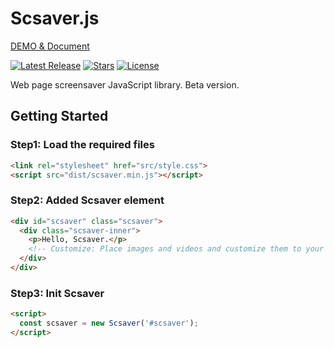 # Scsaver.js

[DEMO & Document](https://hamalt.github.io/scsaver/)

[![Latest Release](https://img.shields.io/github/tag/hamalt/scsaver.svg?label=release)](https://github.com/hamalt/scsaver/releases/latest) [![Stars](https://img.shields.io/github/stars/hamalt/scsaver.svg)](https://github.com/hamalt/scsaver/stargazers) [![License](https://img.shields.io/github/license/hamalt/scsaver.svg)](LICENSE)

Web page screensaver JavaScript library.
Beta version.

## Getting Started

### Step1: Load the required files

```html
<link rel="stylesheet" href="src/style.css">
<script src="dist/scsaver.min.js"></script>
```

### Step2: Added Scsaver element

```html
<div id="scsaver" class="scsaver">
  <div class="scsaver-inner">
    <p>Hello, Scsaver.</p>
    <!-- Customize: Place images and videos and customize them to your liking. -->
  </div>
</div>
```

### Step3: Init Scsaver

```html
<script>
  const scsaver = new Scsaver('#scsaver');
</script>
```
